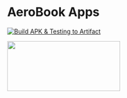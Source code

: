 # AeroBook Apps

[![Build APK & Testing to Artifact](https://github.com/SFPT2B6-SynrgyFinalProject/BookingTicket/actions/workflows/build-apk-and-testing-to-artifact.yaml/badge.svg)](https://github.com/SFPT2B6-SynrgyFinalProject/BookingTicket/actions/workflows/build-apk-and-testing-to-artifact.yaml)

[<img src="https://firebase.google.com/static/downloads/brand-guidelines/PNG/logo-built_white.png" width="260" height="115"/>](https://appdistribution.firebase.dev/i/bd1099921c4a2240)
